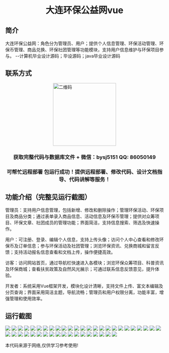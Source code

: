 <p><h1 align="center">大连环保公益网vue</h1></p>

## 简介
大连环保公益网：角色分为管理员、用户；提供个人信息管理、环保活动管理、环保币管理、商品兑换、环保社团管理等功能模块，支持用户信息维护与环保项目参与。    --计算机毕业设计源码；毕设源码；java毕业设计源码


## 联系方式
<img src="https://bs-1329754181.cos.ap-shanghai.myqcloud.com/wx.jpg" alt="二维码" style="display: block; margin: 0 auto;" width="200px">
<p><h3 align="center">获取完整代码与数据库文件 + 微信：bysj5151 QQ: 86050149</h3></p>
<p><h3 align="center">可帮忙远程部署 包运行成功！提供远程部署、修改代码、设计文档指导、代码讲解等服务！</h3></p>

## 功能介绍（完整见运行截图）
管理员：支持用户信息管理，包括新增、修改和删除操作；管理环保活动、环保项目及商品分类；通过表单录入商品信息、活动信息及环保币管理；提供对众筹项目、环保文章、社团成员的管理功能；界面简洁，支持信息搜索、筛选及快速操作。

用户：可注册、登录、编辑个人信息，支持上传头像；访问个人中心查看和修改环保币及订单信息；参与环保活动及社团管理；浏览环保资讯、兑换商城和留言反馈；支持活动报名信息查看和文档上传，操作便捷高效。

访客：访问网站首页，通过导航栏快速进入各模块；浏览环保众筹项目、科普资讯及环保商城；查看扶贫政策及自然风光展示；可通过联系信息反馈意见，提升体验。

开发者：系统采用Vue框架开发，模块化设计清晰，支持文件上传、富文本编辑及分页查询；界面采用简洁主题，导航流畅；管理员和用户权限分离，功能丰富，增强管理和使用效率。


## 运行截图
![](https://bs-1329754181.cos.ap-shanghai.myqcloud.com/ssm/DalianEnvironmentalPublicWelfareWeb/img/001.jpg)
![](https://bs-1329754181.cos.ap-shanghai.myqcloud.com/ssm/DalianEnvironmentalPublicWelfareWeb/img/002.jpg)
![](https://bs-1329754181.cos.ap-shanghai.myqcloud.com/ssm/DalianEnvironmentalPublicWelfareWeb/img/003.jpg)
![](https://bs-1329754181.cos.ap-shanghai.myqcloud.com/ssm/DalianEnvironmentalPublicWelfareWeb/img/004.jpg)
![](https://bs-1329754181.cos.ap-shanghai.myqcloud.com/ssm/DalianEnvironmentalPublicWelfareWeb/img/005.jpg)
![](https://bs-1329754181.cos.ap-shanghai.myqcloud.com/ssm/DalianEnvironmentalPublicWelfareWeb/img/006.jpg)
![](https://bs-1329754181.cos.ap-shanghai.myqcloud.com/ssm/DalianEnvironmentalPublicWelfareWeb/img/007.jpg)
![](https://bs-1329754181.cos.ap-shanghai.myqcloud.com/ssm/DalianEnvironmentalPublicWelfareWeb/img/008.jpg)
![](https://bs-1329754181.cos.ap-shanghai.myqcloud.com/ssm/DalianEnvironmentalPublicWelfareWeb/img/009.jpg)
![](https://bs-1329754181.cos.ap-shanghai.myqcloud.com/ssm/DalianEnvironmentalPublicWelfareWeb/img/010.jpg)
![](https://bs-1329754181.cos.ap-shanghai.myqcloud.com/ssm/DalianEnvironmentalPublicWelfareWeb/img/011.jpg)
![](https://bs-1329754181.cos.ap-shanghai.myqcloud.com/ssm/DalianEnvironmentalPublicWelfareWeb/img/012.jpg)
![](https://bs-1329754181.cos.ap-shanghai.myqcloud.com/ssm/DalianEnvironmentalPublicWelfareWeb/img/013.jpg)
![](https://bs-1329754181.cos.ap-shanghai.myqcloud.com/ssm/DalianEnvironmentalPublicWelfareWeb/img/014.jpg)
![](https://bs-1329754181.cos.ap-shanghai.myqcloud.com/ssm/DalianEnvironmentalPublicWelfareWeb/img/015.jpg)
![](https://bs-1329754181.cos.ap-shanghai.myqcloud.com/ssm/DalianEnvironmentalPublicWelfareWeb/img/016.jpg)
![](https://bs-1329754181.cos.ap-shanghai.myqcloud.com/ssm/DalianEnvironmentalPublicWelfareWeb/img/017.jpg)
![](https://bs-1329754181.cos.ap-shanghai.myqcloud.com/ssm/DalianEnvironmentalPublicWelfareWeb/img/018.jpg)
![](https://bs-1329754181.cos.ap-shanghai.myqcloud.com/ssm/DalianEnvironmentalPublicWelfareWeb/img/019.jpg)
![](https://bs-1329754181.cos.ap-shanghai.myqcloud.com/ssm/DalianEnvironmentalPublicWelfareWeb/img/020.jpg)
![](https://bs-1329754181.cos.ap-shanghai.myqcloud.com/ssm/DalianEnvironmentalPublicWelfareWeb/img/021.jpg)
![](https://bs-1329754181.cos.ap-shanghai.myqcloud.com/ssm/DalianEnvironmentalPublicWelfareWeb/img/022.jpg)
![](https://bs-1329754181.cos.ap-shanghai.myqcloud.com/ssm/DalianEnvironmentalPublicWelfareWeb/img/023.jpg)
![](https://bs-1329754181.cos.ap-shanghai.myqcloud.com/ssm/DalianEnvironmentalPublicWelfareWeb/img/024.jpg)
![](https://bs-1329754181.cos.ap-shanghai.myqcloud.com/ssm/DalianEnvironmentalPublicWelfareWeb/img/025.jpg)
![](https://bs-1329754181.cos.ap-shanghai.myqcloud.com/ssm/DalianEnvironmentalPublicWelfareWeb/img/026.jpg)
![](https://bs-1329754181.cos.ap-shanghai.myqcloud.com/ssm/DalianEnvironmentalPublicWelfareWeb/img/027.jpg)
![](https://bs-1329754181.cos.ap-shanghai.myqcloud.com/ssm/DalianEnvironmentalPublicWelfareWeb/img/028.jpg)
![](https://bs-1329754181.cos.ap-shanghai.myqcloud.com/ssm/DalianEnvironmentalPublicWelfareWeb/img/029.jpg)
![](https://bs-1329754181.cos.ap-shanghai.myqcloud.com/ssm/DalianEnvironmentalPublicWelfareWeb/img/030.jpg)
![](https://bs-1329754181.cos.ap-shanghai.myqcloud.com/ssm/DalianEnvironmentalPublicWelfareWeb/img/031.jpg)
![](https://bs-1329754181.cos.ap-shanghai.myqcloud.com/ssm/DalianEnvironmentalPublicWelfareWeb/img/032.jpg)
![](https://bs-1329754181.cos.ap-shanghai.myqcloud.com/ssm/DalianEnvironmentalPublicWelfareWeb/img/033.jpg)
![](https://bs-1329754181.cos.ap-shanghai.myqcloud.com/ssm/DalianEnvironmentalPublicWelfareWeb/img/034.jpg)
![](https://bs-1329754181.cos.ap-shanghai.myqcloud.com/ssm/DalianEnvironmentalPublicWelfareWeb/img/035.jpg)
![](https://bs-1329754181.cos.ap-shanghai.myqcloud.com/ssm/DalianEnvironmentalPublicWelfareWeb/img/036.jpg)
![](https://bs-1329754181.cos.ap-shanghai.myqcloud.com/ssm/DalianEnvironmentalPublicWelfareWeb/img/037.jpg)
![](https://bs-1329754181.cos.ap-shanghai.myqcloud.com/ssm/DalianEnvironmentalPublicWelfareWeb/img/038.jpg)
![](https://bs-1329754181.cos.ap-shanghai.myqcloud.com/ssm/DalianEnvironmentalPublicWelfareWeb/img/039.jpg)
![](https://bs-1329754181.cos.ap-shanghai.myqcloud.com/ssm/DalianEnvironmentalPublicWelfareWeb/img/040.jpg)
![](https://bs-1329754181.cos.ap-shanghai.myqcloud.com/ssm/DalianEnvironmentalPublicWelfareWeb/img/041.jpg)
![](https://bs-1329754181.cos.ap-shanghai.myqcloud.com/ssm/DalianEnvironmentalPublicWelfareWeb/img/042.jpg)
![](https://bs-1329754181.cos.ap-shanghai.myqcloud.com/ssm/DalianEnvironmentalPublicWelfareWeb/img/043.jpg)

<p>本代码来源于网络,仅供学习参考使用!</p>
